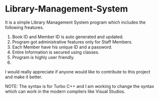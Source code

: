 # Library-Management-System

It is a simple Library Management System program which includes the following freatures.

1. Book ID and Member ID is auto generated and updated.
2. Program got administrative features only for Staff Members.
3. Each Member have his unique ID and a password.
4. Entire Information is secured using classes.
5. Program is highly user friendly.
6. 

I would really appreciate if anyone would like to contribute to this project and make it better.

NOTE: The syntax is for Turbo C++ and I am working  to change the syntax which can work in the modern compilers like Visual Studios.

